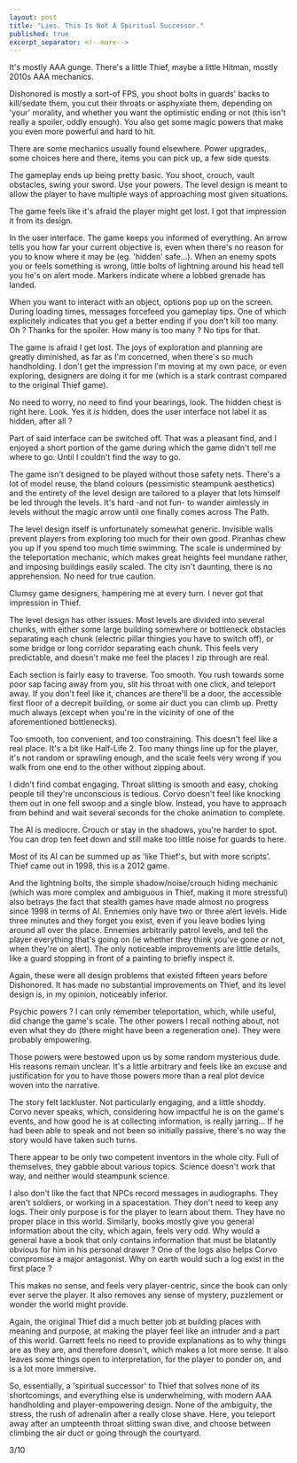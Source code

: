 ```yaml
---
layout: post
title: "Lies. This Is Not A Spiritual Successor."
published: true
excerpt_separator: <!--more-->
---
```


It's mostly AAA gunge. There's a little Thief, maybe a little Hitman, mostly 2010s AAA mechanics.

Dishonored is mostly a sort-of FPS, you shoot bolts in guards' backs to kill/sedate them, you cut their throats or asphyxiate them, depending on 'your' morality, and whether you want the optimistic ending or not (this isn't really a spoiler, oddly enough). You also get some magic powers that make you even more powerful and hard to hit.

<!--more-->

There are some mechanics usually found elsewhere. Power upgrades, some choices here and there, items you can pick up, a few side quests. 

The gameplay ends up being pretty basic. You shoot, crouch, vault obstacles, swing your sword. Use your powers. The level design is meant to allow the player to have multiple ways of approaching most given situations.

The game feels like it's afraid the player might get lost. I got that impression it from its design. 

In the user interface. The game keeps you informed of everything. An arrow tells you how far your current objective is, even when there's no reason for you to know where it may be (eg. 'hidden' safe...). When an enemy spots you or feels something is wrong, little bolts of lightning around his head tell you he's on alert mode. Markers indicate where a lobbed grenade has landed.

When you want to interact with an object, options pop up on the screen. During loading times, messages forcefeed you gameplay tips. One of which explicitely indicates that you get a better ending if you don't kill too many. Oh ? Thanks for the spoiler. How many is too many ? No tips for that.

The game is afraid I get lost. The joys of exploration and planning are greatly diminished, as far as I'm concerned, when there's so much handholding. I don't get the impression I'm moving at my own pace, or even exploring, designers are doing it for me (which is a stark contrast compared to the original Thief game). 

No need to worry, no need to find your bearings, look. The hidden chest is right here. Look. Yes it *is* hidden, does the user interface not label it as hidden, after all ?

Part of said interface can be switched off. That was a pleasant find, and I enjoyed a short portion of the game during which the game didn't tell me where to go. Until I couldn't find the way to go.

The game isn't designed to be played without those safety nets. There's a lot of model reuse, the bland colours (pessimistic steampunk aesthetics) and the entirety of the level design are tailored to a player that lets himself be led through the levels. It's hard -and not fun- to wander aimlessly in levels without the magic arrow until one finally comes across The Path.

The level design itself is unfortunately somewhat generic. Invisible walls prevent players from exploring too much for their own good. Piranhas chew you up if you spend too much time swimming. The scale is undermined by the teleportation mechanic, which makes great heights feel mundane rather, and imposing buildings easily scaled. The city isn't daunting, there is no apprehension. No need for true caution. 

Clumsy game designers, hampering me at every turn. I never got that impression in Thief. 

The level design has other issues. Most levels are divided into several chunks, with either some large building somewhere or bottleneck obstacles separating each chunk (electric pillar thingies you have to switch off), or some bridge or long corridor separating each chunk. This feels very predictable, and doesn't make me feel the places I zip through are real.

Each section is fairly easy to traverse. Too smooth. You rush towards some poor sap facing away from you, slit his throat with one click, and teleport away. If you don't feel like it, chances are there'll be a door, the accessible first floor of a decrepit building, or some air duct you can climb up. Pretty much always (except when you're in the vicinity of one of the aforementioned bottlenecks).

Too smooth, too convenient, and too constraining. This doesn't feel like a real place. It's a bit like Half-Life 2. Too many things line up for the player, it's not random or sprawling enough, and the scale feels very wrong if you walk from one end to the other without zipping about.

I didn't find combat engaging. Throat slitting is smooth and easy, choking people till they're unconscious is tedious. Corvo doesn't feel like knocking them out in one fell swoop and a single blow. Instead, you have to approach from behind and wait several seconds for the choke animation to complete.

The AI is mediocre. Crouch or stay in the shadows, you're harder to spot. You can drop ten feet down and still make too little noise for guards to here.

Most of its AI can be summed up as 'like Thief's, but with more scripts'. Thief came out in 1998, this is a 2012 game.

And the lightning bolts, the simple shadow/noise/crouch hiding mechanic (which was more complex and ambiguous in Thief, making it more stressful) also betrays the fact that stealth games have made almost no progress since 1998 in terms of AI. Ennemies only have two or three alert levels. Hide three minutes and they forget you exist, even if you leave bodies lying around all over the place. Ennemies arbitrarily patrol levels, and tell the player everything that's going on (ie whether they think you've gone or not, when they're on alert). The only noticeable improvements are little details, like a guard stopping in front of a painting to briefly inspect it.

Again, these were all design problems that existed fifteen years before Dishonored. It has made no substantial improvements on Thief, and its level design is, in my opinion, noticeably inferior.

Psychic powers ? I can only remember teleportation, which, while useful, did change the game's scale. The other powers I recall nothing about, not even what they do (there might have been a regeneration one). They were probably empowering.

Those powers were bestowed upon us by some random mysterious dude. His reasons remain unclear. It's a little arbitrary and feels like an excuse and justification for you to have those powers more than a real plot device woven into the narrative.

The story felt lackluster. Not particularly engaging, and a little shoddy. Corvo never speaks, which, considering how impactful he is on the game's events, and how good he is at collecting information, is really jarring... If he had been able to speak and not been so initially passive, there's no way the story would have taken such turns. 

There appear to be only two competent inventors in the whole city. Full of themselves, they gabble about various topics. Science doesn't work that way, and neither would steampunk science.

I also don't like the fact that NPCs record messages in audiographs. They aren't soldiers, or working in a spacestation. They don't need to keep any logs. Their only purpose is for the player to learn about them. They have no proper place in this world. Similarly, books mostly give you general information about the city, which again, feels very odd. Why would a general have a book that only contains information that must be blatantly obvious for him in his personal drawer ? One of the logs also helps Corvo compromise a major antagonist. Why on earth would such a log exist in the first place ?

This makes no sense, and feels very player-centric, since the book can only ever serve the player. It also removes any sense of mystery, puzzlement or wonder the world might provide.

Again, the original Thief did a much better job at building places with meaning and purpose, at making the player feel like an intruder and a part of this world. Garrett feels no need to provide explanations as to why things are as they are, and therefore doesn't, which makes a lot more sense. It also leaves some things open to interpretation, for the player to ponder on, and is a lot more immersive.

So, essentially, a 'spiritual successor' to Thief that solves none of its shortcomings, and everything else is underwhelming, with modern AAA handholding and player-empowering design. None of the ambiguity, the stress, the rush of adrenalin after a really close shave. Here, you teleport away after an umpteenth throat slitting swan dive, and choose between climbing the air duct or going through the courtyard. 

3/10